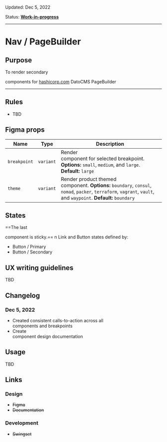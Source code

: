 Updated: Dec 5, 2022

Status: **[Work-in-progress](https://hashicorp-wpl-documentation.vercel.app/guides/can-i-use#work-in-progress)**



---

# Nav / PageBuilder

## Purpose

To render secondary <nav /> components for [hashicorp.com](https://www.hashicorp.com/) DatoCMS PageBuilder



---

## Rules

* TBD

## Figma props

| Name | Type | Description |
|----|----|----|
| `breakpoint` | `variant` | Render <nav /> component for selected breakpoint. **Options:** `small`, `medium`, and `large`. **Default:** `large` |
| `theme` | `variant` | Render product themed <nav /> component. **Options:** `boundary`, `consul`, `nomad`, `packer`, `terraform`, `vagrant`, `vault`, and `waypoint`. **Default:** `boundary` |

## States

==The last <nav /> component is sticky.== n Link and Button states defined by:

* Button / Primary
* Button / Secondary

## UX writing guidelines

TBD

## Changelog

### Dec 5, 2022

* Created consistent calls-to-action across all <nav /> components and breakpoints
* Create <nav /> component design documentation

## Usage

TBD

## Links

### Design

* ~~Figma~~
* ~~Documentation~~

### Development

* ~~Swingset~~


